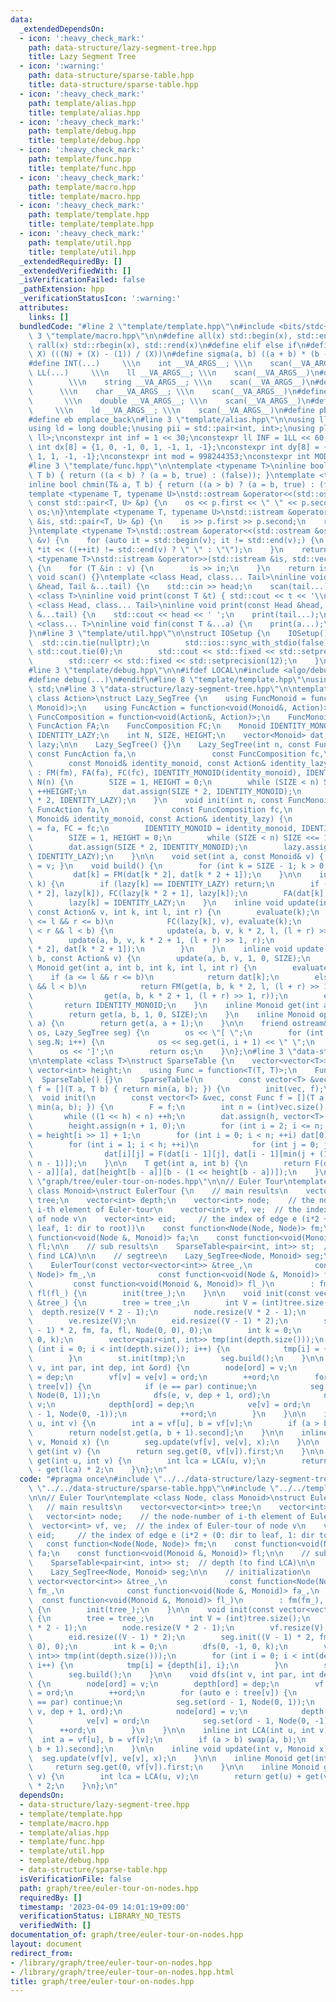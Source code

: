 ```yaml
---
data:
  _extendedDependsOn:
  - icon: ':heavy_check_mark:'
    path: data-structure/lazy-segment-tree.hpp
    title: Lazy Segment Tree
  - icon: ':warning:'
    path: data-structure/sparse-table.hpp
    title: data-structure/sparse-table.hpp
  - icon: ':heavy_check_mark:'
    path: template/alias.hpp
    title: template/alias.hpp
  - icon: ':heavy_check_mark:'
    path: template/debug.hpp
    title: template/debug.hpp
  - icon: ':heavy_check_mark:'
    path: template/func.hpp
    title: template/func.hpp
  - icon: ':heavy_check_mark:'
    path: template/macro.hpp
    title: template/macro.hpp
  - icon: ':heavy_check_mark:'
    path: template/template.hpp
    title: template/template.hpp
  - icon: ':heavy_check_mark:'
    path: template/util.hpp
    title: template/util.hpp
  _extendedRequiredBy: []
  _extendedVerifiedWith: []
  _isVerificationFailed: false
  _pathExtension: hpp
  _verificationStatusIcon: ':warning:'
  attributes:
    links: []
  bundledCode: "#line 2 \"template/template.hpp\"\n#include <bits/stdc++.h>\n#line\
    \ 3 \"template/macro.hpp\"\n\n#define all(x) std::begin(x), std::end(x)\n#define\
    \ rall(x) std::rbegin(x), std::rend(x)\n#define elif else if\n#define updiv(N,\
    \ X) (((N) + (X) - (1)) / (X))\n#define sigma(a, b) ((a + b) * (b - a + 1) / 2)\n\
    #define INT(...)     \\\n    int __VA_ARGS__; \\\n    scan(__VA_ARGS__)\n#define\
    \ LL(...)     \\\n    ll __VA_ARGS__; \\\n    scan(__VA_ARGS__)\n#define STR(...)\
    \        \\\n    string __VA_ARGS__; \\\n    scan(__VA_ARGS__)\n#define CHR(...)\
    \      \\\n    char __VA_ARGS__; \\\n    scan(__VA_ARGS__)\n#define DOU(...) \
    \       \\\n    double __VA_ARGS__; \\\n    scan(__VA_ARGS__)\n#define LD(...)\
    \     \\\n    ld __VA_ARGS__; \\\n    scan(__VA_ARGS__)\n#define pb push_back\n\
    #define eb emplace_back\n#line 3 \"template/alias.hpp\"\n\nusing ll = long long;\n\
    using ld = long double;\nusing pii = std::pair<int, int>;\nusing pll = std::pair<ll,\
    \ ll>;\nconstexpr int inf = 1 << 30;\nconstexpr ll INF = 1LL << 60;\nconstexpr\
    \ int dx[8] = {1, 0, -1, 0, 1, -1, 1, -1};\nconstexpr int dy[8] = {0, 1, 0, -1,\
    \ 1, 1, -1, -1};\nconstexpr int mod = 998244353;\nconstexpr int MOD = 1e9 + 7;\n\
    #line 3 \"template/func.hpp\"\n\ntemplate <typename T>\ninline bool chmax(T& a,\
    \ T b) { return ((a < b) ? (a = b, true) : (false)); }\ntemplate <typename T>\n\
    inline bool chmin(T& a, T b) { return ((a > b) ? (a = b, true) : (false)); }\n\
    template <typename T, typename U>\nstd::ostream &operator<<(std::ostream &os,\
    \ const std::pair<T, U> &p) {\n    os << p.first << \" \" << p.second;\n    return\
    \ os;\n}\ntemplate <typename T, typename U>\nstd::istream &operator>>(std::istream\
    \ &is, std::pair<T, U> &p) {\n    is >> p.first >> p.second;\n    return is;\n\
    }\ntemplate <typename T>\nstd::ostream &operator<<(std::ostream &os, const std::vector<T>\
    \ &v) {\n    for (auto it = std::begin(v); it != std::end(v);) {\n        os <<\
    \ *it << ((++it) != std::end(v) ? \" \" : \"\");\n    }\n    return os;\n}\ntemplate\
    \ <typename T>\nstd::istream &operator>>(std::istream &is, std::vector<T> &v)\
    \ {\n    for (T &in : v) {\n        is >> in;\n    }\n    return is;\n}\ninline\
    \ void scan() {}\ntemplate <class Head, class... Tail>\ninline void scan(Head\
    \ &head, Tail &...tail) {\n    std::cin >> head;\n    scan(tail...);\n}\ntemplate\
    \ <class T>\ninline void print(const T &t) { std::cout << t << '\\n'; }\ntemplate\
    \ <class Head, class... Tail>\ninline void print(const Head &head, const Tail\
    \ &...tail) {\n    std::cout << head << ' ';\n    print(tail...);\n}\ntemplate\
    \ <class... T>\ninline void fin(const T &...a) {\n    print(a...);\n    exit(0);\n\
    }\n#line 3 \"template/util.hpp\"\n\nstruct IOSetup {\n    IOSetup() {\n      \
    \  std::cin.tie(nullptr);\n        std::ios::sync_with_stdio(false);\n       \
    \ std::cout.tie(0);\n        std::cout << std::fixed << std::setprecision(12);\n\
    \        std::cerr << std::fixed << std::setprecision(12);\n    }\n} IOSetup;\n\
    #line 3 \"template/debug.hpp\"\n\n#ifdef LOCAL\n#include <algo/debug.hpp>\n#else\n\
    #define debug(...)\n#endif\n#line 8 \"template/template.hpp\"\nusing namespace\
    \ std;\n#line 3 \"data-structure/lazy-segment-tree.hpp\"\n\ntemplate <class Monoid,\
    \ class Action>\nstruct Lazy_SegTree {\n    using FuncMonoid = function<Monoid(Monoid,\
    \ Monoid)>;\n    using FuncAction = function<void(Monoid&, Action)>;\n    using\
    \ FuncComposition = function<void(Action&, Action)>;\n    FuncMonoid FM;\n   \
    \ FuncAction FA;\n    FuncComposition FC;\n    Monoid IDENTITY_MONOID;\n    Action\
    \ IDENTITY_LAZY;\n    int N, SIZE, HEIGHT;\n    vector<Monoid> dat;\n    vector<Action>\
    \ lazy;\n\n    Lazy_SegTree() {}\n    Lazy_SegTree(int n, const FuncMonoid fm,\
    \ const FuncAction fa,\n                 const FuncComposition fc,\n         \
    \        const Monoid& identity_monoid, const Action& identity_lazy)\n       \
    \ : FM(fm), FA(fa), FC(fc), IDENTITY_MONOID(identity_monoid), IDENTITY_LAZY(identity_lazy),\
    \ N(n) {\n        SIZE = 1, HEIGHT = 0;\n        while (SIZE < n) SIZE <<= 1,\
    \ ++HEIGHT;\n        dat.assign(SIZE * 2, IDENTITY_MONOID);\n        lazy.assign(SIZE\
    \ * 2, IDENTITY_LAZY);\n    }\n    void init(int n, const FuncMonoid fm, const\
    \ FuncAction fa,\n              const FuncComposition fc,\n              const\
    \ Monoid& identity_monoid, const Action& identity_lazy) {\n        FM = fm, FA\
    \ = fa, FC = fc;\n        IDENTITY_MONOID = identity_monoid, IDENTITY_LAZY = identity_lazy;\n\
    \        SIZE = 1, HEIGHT = 0;\n        while (SIZE < n) SIZE <<= 1, ++HEIGHT;\n\
    \        dat.assign(SIZE * 2, IDENTITY_MONOID);\n        lazy.assign(SIZE * 2,\
    \ IDENTITY_LAZY);\n    }\n\n    void set(int a, const Monoid& v) { dat[a + SIZE]\
    \ = v; }\n    void build() {\n        for (int k = SIZE - 1; k > 0; --k)\n   \
    \         dat[k] = FM(dat[k * 2], dat[k * 2 + 1]);\n    }\n\n    inline void evaluate(int\
    \ k) {\n        if (lazy[k] == IDENTITY_LAZY) return;\n        if (k < SIZE) FC(lazy[k\
    \ * 2], lazy[k]), FC(lazy[k * 2 + 1], lazy[k]);\n        FA(dat[k], lazy[k]);\n\
    \        lazy[k] = IDENTITY_LAZY;\n    }\n    inline void update(int a, int b,\
    \ const Action& v, int k, int l, int r) {\n        evaluate(k);\n        if (a\
    \ <= l && r <= b)\n            FC(lazy[k], v), evaluate(k);\n        else if (a\
    \ < r && l < b) {\n            update(a, b, v, k * 2, l, (l + r) >> 1);\n    \
    \        update(a, b, v, k * 2 + 1, (l + r) >> 1, r);\n            dat[k] = FM(dat[k\
    \ * 2], dat[k * 2 + 1]);\n        }\n    }\n    inline void update(int a, int\
    \ b, const Action& v) {\n        update(a, b, v, 1, 0, SIZE);\n    }\n\n    inline\
    \ Monoid get(int a, int b, int k, int l, int r) {\n        evaluate(k);\n    \
    \    if (a <= l && r <= b)\n            return dat[k];\n        else if (a < r\
    \ && l < b)\n            return FM(get(a, b, k * 2, l, (l + r) >> 1),\n      \
    \                get(a, b, k * 2 + 1, (l + r) >> 1, r));\n        else\n     \
    \       return IDENTITY_MONOID;\n    }\n    inline Monoid get(int a, int b) {\n\
    \        return get(a, b, 1, 0, SIZE);\n    }\n    inline Monoid operator[](int\
    \ a) {\n        return get(a, a + 1);\n    }\n\n    friend ostream& operator<<(ostream&\
    \ os, Lazy_SegTree seg) {\n        os << \"[ \";\n        for (int i = 0; i <\
    \ seg.N; i++) {\n            os << seg.get(i, i + 1) << \" \";\n        }\n  \
    \      os << ']';\n        return os;\n    }\n};\n#line 3 \"data-structure/sparse-table.hpp\"\
    \n\ntemplate <class T>\nstruct SparseTable {\n    vector<vector<T>> dat;\n   \
    \ vector<int> height;\n    using Func = function<T(T, T)>;\n    Func F;\n\n  \
    \  SparseTable() {}\n    SparseTable(\n        const vector<T> &vec, const Func\
    \ f = [](T a, T b) { return min(a, b); }) {\n        init(vec, f);\n    }\n  \
    \  void init(\n        const vector<T> &vec, const Func f = [](T a, T b) { return\
    \ min(a, b); }) {\n        F = f;\n        int n = (int)vec.size(), h = 0;\n \
    \       while ((1 << h) < n) ++h;\n        dat.assign(h, vector<T>(1 << h));\n\
    \        height.assign(n + 1, 0);\n        for (int i = 2; i <= n; i++) height[i]\
    \ = height[i >> 1] + 1;\n        for (int i = 0; i < n; ++i) dat[0][i] = vec[i];\n\
    \        for (int i = 1; i < h; ++i)\n            for (int j = 0; j < n; ++j)\n\
    \                dat[i][j] = F(dat[i - 1][j], dat[i - 1][min(j + (1 << (i - 1)),\
    \ n - 1)]);\n    }\n\n    T get(int a, int b) {\n        return F(dat[height[b\
    \ - a]][a], dat[height[b - a]][b - (1 << height[b - a])]);\n    }\n};\n#line 5\
    \ \"graph/tree/euler-tour-on-nodes.hpp\"\n\n// Euler Tour\ntemplate <class Node,\
    \ class Monoid>\nstruct EulerTour {\n    // main results\n    vector<vector<int>>\
    \ tree;\n    vector<int> depth;\n    vector<int> node;    // the node-number of\
    \ i-th element of Euler-tour\n    vector<int> vf, ve;  // the index of Euler-tour\
    \ of node v\n    vector<int> eid;     // the index of edge e (i*2 + (0: dir to\
    \ leaf, 1: dir to root))\n    const function<Node(Node, Node)> fm;\n    const\
    \ function<void(Node &, Monoid)> fa;\n    const function<void(Monoid &, Monoid)>\
    \ fl;\n\n    // sub results\n    SparseTable<pair<int, int>> st;  // depth (to\
    \ find LCA)\n\n    // segtree\n    Lazy_SegTree<Node, Monoid> seg;\n\n    // initialization\n\
    \    EulerTour(const vector<vector<int>> &tree_,\n              const function<Node(Node,\
    \ Node)> fm_,\n              const function<void(Node &, Monoid)> fa_,\n     \
    \         const function<void(Monoid &, Monoid)> fl_)\n        : fm(fm_), fa(fa_),\
    \ fl(fl_) {\n        init(tree_);\n    }\n\n    void init(const vector<vector<int>>\
    \ &tree_) {\n        tree = tree_;\n        int V = (int)tree.size();\n      \
    \  depth.resize(V * 2 - 1);\n        node.resize(V * 2 - 1);\n        vf.resize(V);\n\
    \        ve.resize(V);\n        eid.resize((V - 1) * 2);\n        seg.init((V\
    \ - 1) * 2, fm, fa, fl, Node(0, 0), 0);\n        int k = 0;\n        dfs(0, -1,\
    \ 0, k);\n        vector<pair<int, int>> tmp(int(depth.size()));\n        for\
    \ (int i = 0; i < int(depth.size()); i++) {\n            tmp[i] = {depth[i], i};\n\
    \        }\n        st.init(tmp);\n        seg.build();\n    }\n\n    void dfs(int\
    \ v, int par, int dep, int &ord) {\n        node[ord] = v;\n        depth[ord]\
    \ = dep;\n        vf[v] = ve[v] = ord;\n        ++ord;\n        for (auto e :\
    \ tree[v]) {\n            if (e == par) continue;\n            seg.set(ord - 1,\
    \ Node(0, 1));\n            dfs(e, v, dep + 1, ord);\n            node[ord] =\
    \ v;\n            depth[ord] = dep;\n            ve[v] = ord;\n            seg.set(ord\
    \ - 1, Node(0, -1));\n            ++ord;\n        }\n    }\n\n    inline int LCA(int\
    \ u, int v) {\n        int a = vf[u], b = vf[v];\n        if (a > b) swap(a, b);\n\
    \        return node[st.get(a, b + 1).second];\n    }\n\n    inline void update(int\
    \ v, Monoid x) {\n        seg.update(vf[v], ve[v], x);\n    }\n\n    inline Monoid\
    \ get(int v) {\n        return seg.get(0, vf[v]).first;\n    }\n\n    inline Monoid\
    \ get(int u, int v) {\n        int lca = LCA(u, v);\n        return get(u) + get(v)\
    \ - get(lca) * 2;\n    }\n};\n"
  code: "#pragma once\n#include \"../../data-structure/lazy-segment-tree.hpp\"\n#include\
    \ \"../../data-structure/sparse-table.hpp\"\n#include \"../../template/template.hpp\"\
    \n\n// Euler Tour\ntemplate <class Node, class Monoid>\nstruct EulerTour {\n \
    \   // main results\n    vector<vector<int>> tree;\n    vector<int> depth;\n \
    \   vector<int> node;    // the node-number of i-th element of Euler-tour\n  \
    \  vector<int> vf, ve;  // the index of Euler-tour of node v\n    vector<int>\
    \ eid;     // the index of edge e (i*2 + (0: dir to leaf, 1: dir to root))\n \
    \   const function<Node(Node, Node)> fm;\n    const function<void(Node &, Monoid)>\
    \ fa;\n    const function<void(Monoid &, Monoid)> fl;\n\n    // sub results\n\
    \    SparseTable<pair<int, int>> st;  // depth (to find LCA)\n\n    // segtree\n\
    \    Lazy_SegTree<Node, Monoid> seg;\n\n    // initialization\n    EulerTour(const\
    \ vector<vector<int>> &tree_,\n              const function<Node(Node, Node)>\
    \ fm_,\n              const function<void(Node &, Monoid)> fa_,\n            \
    \  const function<void(Monoid &, Monoid)> fl_)\n        : fm(fm_), fa(fa_), fl(fl_)\
    \ {\n        init(tree_);\n    }\n\n    void init(const vector<vector<int>> &tree_)\
    \ {\n        tree = tree_;\n        int V = (int)tree.size();\n        depth.resize(V\
    \ * 2 - 1);\n        node.resize(V * 2 - 1);\n        vf.resize(V);\n        ve.resize(V);\n\
    \        eid.resize((V - 1) * 2);\n        seg.init((V - 1) * 2, fm, fa, fl, Node(0,\
    \ 0), 0);\n        int k = 0;\n        dfs(0, -1, 0, k);\n        vector<pair<int,\
    \ int>> tmp(int(depth.size()));\n        for (int i = 0; i < int(depth.size());\
    \ i++) {\n            tmp[i] = {depth[i], i};\n        }\n        st.init(tmp);\n\
    \        seg.build();\n    }\n\n    void dfs(int v, int par, int dep, int &ord)\
    \ {\n        node[ord] = v;\n        depth[ord] = dep;\n        vf[v] = ve[v]\
    \ = ord;\n        ++ord;\n        for (auto e : tree[v]) {\n            if (e\
    \ == par) continue;\n            seg.set(ord - 1, Node(0, 1));\n            dfs(e,\
    \ v, dep + 1, ord);\n            node[ord] = v;\n            depth[ord] = dep;\n\
    \            ve[v] = ord;\n            seg.set(ord - 1, Node(0, -1));\n      \
    \      ++ord;\n        }\n    }\n\n    inline int LCA(int u, int v) {\n      \
    \  int a = vf[u], b = vf[v];\n        if (a > b) swap(a, b);\n        return node[st.get(a,\
    \ b + 1).second];\n    }\n\n    inline void update(int v, Monoid x) {\n      \
    \  seg.update(vf[v], ve[v], x);\n    }\n\n    inline Monoid get(int v) {\n   \
    \     return seg.get(0, vf[v]).first;\n    }\n\n    inline Monoid get(int u, int\
    \ v) {\n        int lca = LCA(u, v);\n        return get(u) + get(v) - get(lca)\
    \ * 2;\n    }\n};\n"
  dependsOn:
  - data-structure/lazy-segment-tree.hpp
  - template/template.hpp
  - template/macro.hpp
  - template/alias.hpp
  - template/func.hpp
  - template/util.hpp
  - template/debug.hpp
  - data-structure/sparse-table.hpp
  isVerificationFile: false
  path: graph/tree/euler-tour-on-nodes.hpp
  requiredBy: []
  timestamp: '2023-04-09 14:01:19+09:00'
  verificationStatus: LIBRARY_NO_TESTS
  verifiedWith: []
documentation_of: graph/tree/euler-tour-on-nodes.hpp
layout: document
redirect_from:
- /library/graph/tree/euler-tour-on-nodes.hpp
- /library/graph/tree/euler-tour-on-nodes.hpp.html
title: graph/tree/euler-tour-on-nodes.hpp
---
```

